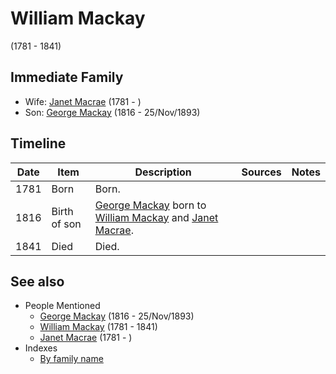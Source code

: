 ﻿---
layout: person
subject_key: i69114879
permalink: /people/i69114879
---

# William Mackay
(1781 - 1841)

## Immediate Family

* Wife: [Janet Macrae](./@i66584000@-janet-macrae-b1781-d.md) (1781 - )
* Son: [George Mackay](./@i33764614@-george-mackay-b1816-d1893-11-25.md) (1816 - 25/Nov/1893)

## Timeline

Date | Item | Description | Sources | Notes
---|---|---|---|---
1781 | Born | Born. |  | 
1816 | Birth of son | [George Mackay](./@i33764614@-george-mackay-b1816-d1893-11-25.md) born to [William Mackay](./@i69114879@-william-mackay-b1781-d1841.md) and [Janet Macrae](./@i66584000@-janet-macrae-b1781-d.md). |  | 
1841 | Died | Died. |  | 


## See also

- People Mentioned
  - [George Mackay](./@i33764614@-george-mackay-b1816-d1893-11-25.md) (1816 - 25/Nov/1893)
  - [William Mackay](./@i69114879@-william-mackay-b1781-d1841.md) (1781 - 1841)
  - [Janet Macrae](./@i66584000@-janet-macrae-b1781-d.md) (1781 - )
- Indexes
  - [By family name](../index-by-family-name.md)
